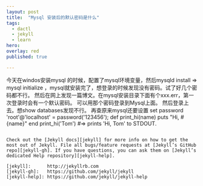 ```yaml
---
layout: post
title:  "Mysql 安装后的默认密码是什么"
tags:
  - dactl
  - jekyll
  - learn
hero: 
overlay: red
published: true

---
```

今天在windos安装mysql 的时候，配置了mysql环境变量，然后mysqld install => mysql initialize ，mysql就安装完了，想登录的时候发现没有密码。试了好几个密码都不行。
然后在网上发现一篇博文。在mysql安装目录下面有个xxx.err，第一次登录时会有一个默认密码。
可以用那个密码登录到Mysql上面。
然后登录上去。想show databases发现不行。
再查原来mysql还要设置
set password  'root'@'localhost' = password('123456');
def print_hi(name)
  puts "Hi, #{name}"
end
print_hi('Tom')
#=> prints 'Hi, Tom' to STDOUT.
~~~

Check out the [Jekyll docs][jekyll] for more info on how to get the most out of Jekyll. File all bugs/feature requests at [Jekyll’s GitHub repo][jekyll-gh]. If you have questions, you can ask them on [Jekyll’s dedicated Help repository][jekyll-help].

[jekyll]:      http://jekyllrb.com
[jekyll-gh]:   https://github.com/jekyll/jekyll
[jekyll-help]: https://github.com/jekyll/jekyll-help
